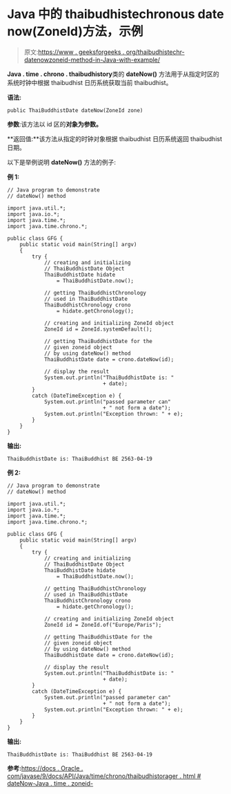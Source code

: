 # Java 中的 thaibudhistechronous date now(ZoneId)方法，示例

> 原文:[https://www . geeksforgeeks . org/thaibudhistechr-datenowzoneid-method-in-Java-with-example/](https://www.geeksforgeeks.org/thaibuddhistchronology-datenowzoneid-method-in-java-with-example/)

**Java . time . chrono . thaibudhistory**类的 **dateNow()** 方法用于从指定时区的系统时钟中根据 thaibudhist 日历系统获取当前 thaibudhist。

**语法:**

```
public ThaiBuddhistDate dateNow(ZoneId zone)
```

**参数**:该方法以 id 区的**对象为参数。**

**返回值:**该方法从指定的时钟对象根据 thaibudhist 日历系统返回 thaibudhist 日期。

以下是举例说明 **dateNow()** 方法的例子:

**例 1:**

```
// Java program to demonstrate
// dateNow() method

import java.util.*;
import java.io.*;
import java.time.*;
import java.time.chrono.*;

public class GFG {
    public static void main(String[] argv)
    {
        try {
            // creating and initializing
            // ThaiBuddhistDate Object
            ThaiBuddhistDate hidate
                = ThaiBuddhistDate.now();

            // getting ThaiBuddhistChronology
            // used in ThaiBuddhistDate
            ThaiBuddhistChronology crono
                = hidate.getChronology();

            // creating and initializing ZoneId object
            ZoneId id = ZoneId.systemDefault();

            // getting ThaiBuddhistDate for the
            // given zoneid object
            // by using dateNow() method
            ThaiBuddhistDate date = crono.dateNow(id);

            // display the result
            System.out.println("ThaiBuddhistDate is: "
                               + date);
        }
        catch (DateTimeException e) {
            System.out.println("passed parameter can"
                               + " not form a date");
            System.out.println("Exception thrown: " + e);
        }
    }
}
```

**输出:**

```
ThaiBuddhistDate is: ThaiBuddhist BE 2563-04-19

```

**例 2:**

```
// Java program to demonstrate
// dateNow() method

import java.util.*;
import java.io.*;
import java.time.*;
import java.time.chrono.*;

public class GFG {
    public static void main(String[] argv)
    {
        try {
            // creating and initializing
            // ThaiBuddhistDate Object
            ThaiBuddhistDate hidate
                = ThaiBuddhistDate.now();

            // getting ThaiBuddhistChronology
            // used in ThaiBuddhistDate
            ThaiBuddhistChronology crono
                = hidate.getChronology();

            // creating and initializing ZoneId object
            ZoneId id = ZoneId.of("Europe/Paris");

            // getting ThaiBuddhistDate for the
            // given zoneid object
            // by using dateNow() method
            ThaiBuddhistDate date = crono.dateNow(id);

            // display the result
            System.out.println("ThaiBuddhistDate is: "
                               + date);
        }
        catch (DateTimeException e) {
            System.out.println("passed parameter can"
                               + " not form a date");
            System.out.println("Exception thrown: " + e);
        }
    }
}
```

**输出:**

```
ThaiBuddhistDate is: ThaiBuddhist BE 2563-04-19

```

**参考:**[https://docs . Oracle . com/javase/9/docs/API/Java/time/chrono/thaibudhistorager . html # dateNow-Java . time . zoneid-](https://docs.oracle.com/javase/9/docs/api/java/time/chrono/ThaiBuddhistChronology.html#dateNow-java.time.ZoneId-)
